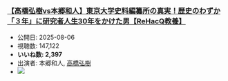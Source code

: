 ### [【高橋弘樹vs本郷和人】東京大学史料編纂所の真実！歴史のわずか「３年」に研究者人生30年をかけた男【ReHacQ教養】](https://www.youtube.com/watch?v=uAIFFxmhEYg)
-   公開日: 2025-08-06
-   視聴数: 147,122
-   **いいね数: 2,397**
-   出演者: 本郷和人, [高橋弘樹](/rehacq_fan/people/高橋弘樹 "wikilink")
- [![](https://img.youtube.com/vi/uAIFFxmhEYg/hqdefault.jpg)](https://www.youtube.com/watch?v=uAIFFxmhEYg)
